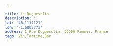 ```yaml
---

title: Le Duguesclin
description: ''
lat: '48.1117121'
lon: '-1.6805773'
address: 1 Rue Duguesclin, 35000 Rennes, France
tags: Vin,Tartine,Bar
---
```

